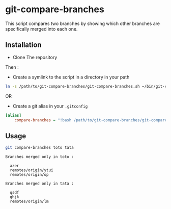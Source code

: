 # git-compare-branches

This script compares two branches by showing which other branches are specifically merged into each one.

## Installation

* Clone The repository

Then : 
* Create a symlink to the script in a directory in your path
```bash
ln -s /path/to/git-compare-branches/git-compare-branches.sh ~/bin/git-compare-branches
```

OR

* Create a git alias in your `.gitconfig`
```ini
[alias]
    compare-branches = "!bash /path/to/git-compare-branches/git-compare-branches.sh"
```

## Usage

```bash
git compare-branches toto tata
```
```
Branches merged only in toto :

  azer
  remotes/origin/ytui
  remotes/origin/op

Branches merged only in tata :

  qsdf
  ghjk
  remotes/origin/lm
```
